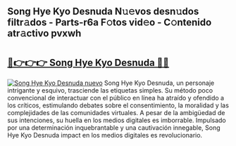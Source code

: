 ## Song Hye Kyo Desnuda N𝚞𝚎vos desn𝚞dos filtr𝚊dos - Parts-r6a F𝚘tos vid𝚎o - C𝚘ntenido atr𝚊ctivo pvxwh

# <h2><a href="http://mbbc32.tromn.icu/?c=Song+Hye+Kyo+Desnuda">🔗👉👉👉 Song Hye Kyo Desnuda 🔗🔗</a></h2>

[![Song Hye Kyo Desnuda nuevo](https://i.imgur.com/pEAQMta.gif)](http://mbbc32.tromn.icu/?c=Song+Hye+Kyo+Desnuda)
Song Hye Kyo Desnuda, un personaje intrigante y esquivo, trasciende las etiquetas simples. Su método poco convencional de interactuar con el público en línea ha atraído y ofendido a los críticos, estimulando debates sobre el consentimiento, la moralidad y las complejidades de las comunidades virtuales. A pesar de la ambigüedad de sus intenciones, su huella en los medios digitales es imborrable. Impulsado por una determinación inquebrantable y una cautivación innegable, Song Hye Kyo Desnuda impact en los medios digitales es revolucionario.
